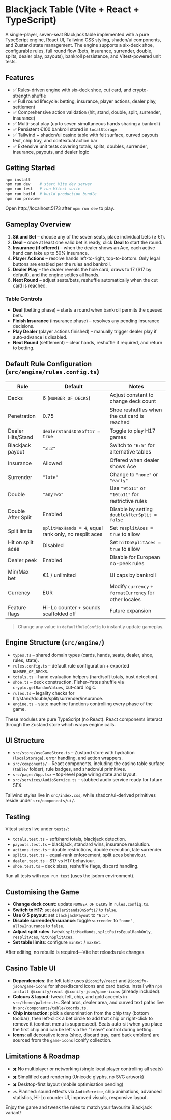 # Blackjack Table (Vite + React + TypeScript)

A single-player, seven-seat Blackjack table implemented with a pure TypeScript engine, React UI, Tailwind CSS styling, shadcn/ui components, and Zustand state management. The engine supports a six-deck shoe, configurable rules, full round flow (bets, insurance, surrender, double, splits, dealer play, payouts), bankroll persistence, and Vitest-powered unit tests.

## Features

- ✅ Rules-driven engine with six-deck shoe, cut card, and crypto-strength shuffle
- ✅ Full round lifecycle: betting, insurance, player actions, dealer play, settlement
- ✅ Comprehensive action validation (hit, stand, double, split, surrender, insurance)
- ✅ Multi-seat play (up to seven simultaneous hands sharing a bankroll)
- ✅ Persistent €100 bankroll stored in `localStorage`
- ✅ Tailwind + shadcn/ui casino table with felt surface, curved payouts text, chip tray, and contextual action bar
- ✅ Extensive unit tests covering totals, splits, doubles, surrender, insurance, payouts, and dealer logic

## Getting Started

```bash
npm install
npm run dev    # start Vite dev server
npm run test   # run Vitest suite
npm run build  # build production bundle
npm run preview
```

Open http://localhost:5173 after `npm run dev` to play.

## Gameplay Overview

1. **Sit and Bet** – choose any of the seven seats, place individual bets (≥ €1).
2. **Deal** – once at least one valid bet is ready, click **Deal** to start the round.
3. **Insurance (if offered)** – when the dealer shows an Ace, each active hand can take up to 50% insurance.
4. **Player Actions** – resolve hands left-to-right, top-to-bottom. Only legal buttons are enabled per the rules and bankroll.
5. **Dealer Play** – the dealer reveals the hole card, draws to 17 (S17 by default), and the engine settles all hands.
6. **Next Round** – adjust seats/bets, reshuffle automatically when the cut card is reached.

### Table Controls

- **Deal** (betting phase) – starts a round when bankroll permits the queued bets.
- **Finish Insurance** (insurance phase) – resolves any pending insurance decisions.
- **Play Dealer** (player actions finished) – manually trigger dealer play if auto-advance is disabled.
- **Next Round** (settlement) – clear hands, reshuffle if required, and return to betting.

## Default Rule Configuration (`src/engine/rules.config.ts`)

| Rule | Default | Notes |
|------|---------|-------|
| Decks | 6 (`NUMBER_OF_DECKS`) | Adjust constant to change deck count |
| Penetration | 0.75 | Shoe reshuffles when the cut card is reached |
| Dealer Hits/Stand | `dealerStandsOnSoft17 = true` | Toggle to play H17 games |
| Blackjack payout | `"3:2"` | Switch to `"6:5"` for alternative tables |
| Insurance | Allowed | Offered when dealer shows Ace |
| Surrender | `"late"` | Change to `"none"` or `"early"` |
| Double | `"anyTwo"` | Use `"9to11"` or `"10to11"` for restrictive rules |
| Double After Split | Enabled | Disable by setting `doubleAfterSplit = false` |
| Split limits | `splitMaxHands = 4`, equal rank only, no resplit aces | Set `resplitAces = true` to allow | 
| Hit on split aces | Disabled | Set `hitOnSplitAces = true` to allow |
| Dealer peek | Enabled | Disable for European no-peek rules |
| Min/Max bet | €1 / unlimited | UI caps by bankroll |
| Currency | EUR | Modify `currency` + `formatCurrency` for other locales |
| Feature flags | Hi-Lo counter + sounds scaffolded off | Future expansion |

> Change any value in `defaultRuleConfig` to instantly update gameplay.

## Engine Structure (`src/engine/`)

- `types.ts` – shared domain types (cards, hands, seats, dealer, shoe, rules, state).
- `rules.config.ts` – default rule configuration + exported `NUMBER_OF_DECKS`.
- `totals.ts` – hand evaluation helpers (hard/soft totals, bust detection).
- `shoe.ts` – deck construction, Fisher–Yates shuffle via `crypto.getRandomValues`, cut-card logic.
- `rules.ts` – legality checks for hit/stand/double/split/surrender/insurance.
- `engine.ts` – state machine functions controlling every phase of the game.

These modules are pure TypeScript (no React). React components interact through the Zustand store which wraps engine calls.

## UI Structure

- `src/store/useGameStore.ts` – Zustand store with hydration (`localStorage`), error handling, and action wrappers.
- `src/components/` – React components, including the casino table surface (`table/` folder), rule badges, and shadcn/ui primitives.
- `src/pages/App.tsx` – top-level page wiring state and layout.
- `src/services/AudioService.ts` – stubbed audio service ready for future SFX.

Tailwind styles live in `src/index.css`, while shadcn/ui-derived primitives reside under `src/components/ui/`.

## Testing

Vitest suites live under `tests/`:

- `totals.test.ts` – soft/hard totals, blackjack detection.
- `payouts.test.ts` – blackjack, standard wins, insurance resolution.
- `actions.test.ts` – double restrictions, double execution, late surrender.
- `splits.test.ts` – equal-rank enforcement, split aces behaviour.
- `dealer.test.ts` – S17 vs H17 behaviour.
- `shoe.test.ts` – deck sizes, reshuffle flags, discard handling.

Run all tests with `npm run test` (uses the jsdom environment).

## Customising the Game

- **Change deck count**: update `NUMBER_OF_DECKS` in `rules.config.ts`.
- **Switch to H17**: set `dealerStandsOnSoft17` to `false`.
- **Use 6:5 payout**: set `blackjackPayout` to `"6:5"`.
- **Disable surrender/insurance**: toggle `surrender` to `"none"`, `allowInsurance` to `false`.
- **Adjust split rules**: tweak `splitMaxHands`, `splitPairsEqualRankOnly`, `resplitAces`, `hitOnSplitAces`.
- **Set table limits**: configure `minBet` / `maxBet`.

After editing, no rebuild is required—Vite hot reloads rule changes.

## Casino Table UI

- **Dependencies**: the felt table uses `@iconify/react` and `@iconify-json/game-icons` for shoe/discard icons and card backs. Install with `npm install @iconify/react @iconify-json/game-icons` (already included).
- **Colours & layout**: tweak felt, chip, and gold accents in `src/theme/palette.ts`. Seat arcs, dealer area, and curved text paths live in `src/components/table/coords.ts`.
- **Chip interaction**: pick a denomination from the chip tray (bottom toolbar), then left-click a bet circle to add that chip or right-click to remove it (context menu is suppressed). Seats auto-sit when you place the first chip and can be left via the “Leave” control during betting.
- **Icons**: all decorative icons (shoe, discard tray, card back emblem) are sourced from the `game-icons` Iconify collection.

## Limitations & Roadmap

- ✖️ No multiplayer or networking (single local player controlling all seats)
- ✖️ Simplified card rendering (Unicode glyphs, no SVG artwork)
- ✖️ Desktop-first layout (mobile optimisation pending)
- 🔜 Planned: sound effects via `AudioService`, chip animations, advanced statistics, Hi-Lo counter UI, improved visuals, responsive layout.

Enjoy the game and tweak the rules to match your favourite Blackjack variant!
